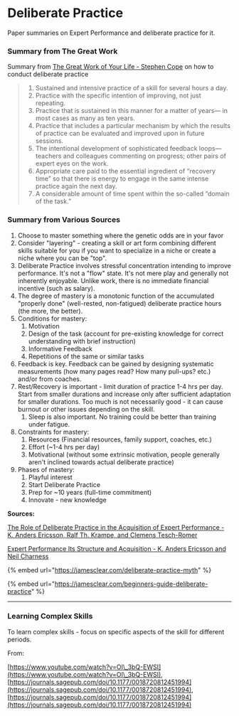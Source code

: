 # Deliberate Practice

Paper summaries on Expert Performance and deliberate practice for it.

### Summary from  The Great Work

Summary from  [The Great Work of Your Life - Stephen Cope](https://www.amazon.com/Great-Work-Your-Life-Journey/dp/055380751X) on how to conduct deliberate practice

> 1. Sustained and intensive practice of a skill for several hours a day.
> 2. Practice with the specific intention of improving, not just repeating.
> 3. Practice that is sustained in this manner for a matter of years— in most cases as many as ten years.&#x20;
> 4. Practice that includes a particular mechanism by which the results of practice can be evaluated and improved upon in future sessions.
> 5. The intentional development of sophisticated feedback loops— teachers and colleagues commenting on progress; other pairs of expert eyes on the work.
> 6. Appropriate care paid to the essential ingredient of “recovery time” so that there is energy to engage in the same intense practice again the next day.
> 7. A considerable amount of time spent within the so-called “domain of the task.”

### Summary from Various Sources

1. Choose to master something where the genetic odds are in your favor
2. Consider "layering" - creating a skill or art form combining different skills suitable for you if you want to specialize in a niche or create a niche where you can be "top".
3. Deliberate Practice involves stressful concentration intending to improve performance. It's not a "flow" state. It's not mere play and generally not inherently enjoyable. Unlike work, there is no immediate financial incentive (such as salary).&#x20;
4. The degree of mastery is a monotonic function of the accumulated "properly done" (well-rested, non-fatigued) deliberate practice hours (the more, the better).&#x20;
5. Conditions for mastery:
   1. Motivation
   2. Design of the task (account for pre-existing knowledge for correct understanding with brief instruction)
   3. Informative Feedback
   4. Repetitions of the same or similar tasks
6. Feedback is key. Feedback can be gained by designing systematic measurements (how many pages read? How many pull-ups? etc.) and/or from coaches.&#x20;
7. Rest/Recovery is important - limit duration of practice 1-4 hrs per day. Start from smaller durations and increase only after sufficient adaptation for smaller durations. Too much is not necessarily good - it can cause burnout or other issues depending on the skill.&#x20;
   1. Sleep is also important. No training could be better than training under fatigue.
8. Constraints for mastery:
   1. Resources (Financial resources, family support, coaches, etc.)
   2. Effort (\~1-4 hrs per day)
   3. Motivational (without some extrinsic motivation, people generally aren't inclined towards actual deliberate practice)
9. Phases of mastery:
   1. Playful interest
   2. Start Deliberate Practice
   3. Prep for \~10 years (full-time commitment)
   4. Innovate - new knowledge

**Sources:**

[The Role of Deliberate Practice in the Acquisition of Expert Performance - K. Anders Ericsson, Ralf Th. Krampe, and Clemens Tesch-Romer](https://psycnet.apa.org/record/1993-40718-001)

[Expert Performance Its Structure and Acquisition - K. Anders Ericsson and Neil Charness](https://psycnet.apa.org/record/1994-43905-001)

{% embed url="https://jamesclear.com/deliberate-practice-myth" %}

{% embed url="https://jamesclear.com/beginners-guide-deliberate-practice" %}

***

### Learning Complex Skills

To learn complex skills - focus on specific aspects of the skill for different periods.&#x20;

From:

[https://www.youtube.com/watch?v=OI\_3bQ-EWSI](https://www.youtube.com/watch?v=OI\_3bQ-EWSI), [https://journals.sagepub.com/doi/10.1177/0018720812451994](https://journals.sagepub.com/doi/10.1177/0018720812451994), [https://journals.sagepub.com/doi/10.1177/0018720812451994](https://journals.sagepub.com/doi/10.1177/0018720812451994)

